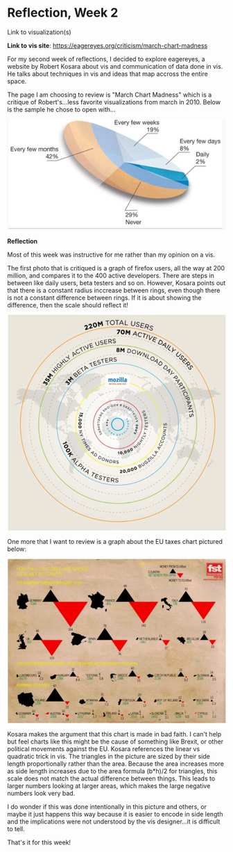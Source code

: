# Reflection, Week 2

Link to visualization(s)

**Link to vis site**:
https://eagereyes.org/criticism/march-chart-madness

For my second week of reflections, I decided to explore eagereyes, a website by Robert Kosara about vis and communication of data done in vis. He talks about techniques in vis and ideas that map accross the entire space. 

The page I am choosing to review is "March Chart Madness" which is a critique of Robert's...less favorite visualizations from march in 2010. Below is the sample he chose to open with...

![Screenshot of the best ever pie chart](./week2Photo1.PNG)

**Reflection**

Most of this week was instructive for me rather than my opinion on a vis. 

The first photo that is critiqued is a graph of firefox users, all the way at 200 million, and compares it to the 400 active developers. There are steps in between like daily users, beta testers and so on.  However, Kosara points out that there is a constant radius inccrease between rings, even though there is not a constant difference between rings. If it is about showing the difference, then the scale should reflect it!

![Bad Rings](./week2Photo3.PNG)

One more that I want to review is a graph about the EU taxes chart pictured below:

![Triangle Area Example](./week2Photo2.PNG)

Kosara makes the argument that this chart is made in bad faith. I can't help but feel charts like this might be the cause of something like Brexit, or other political movements against the EU. Kosara references the linear vs quadratic trick in vis. The triangles in the picture are sized by their side length proportionally rather than the area. Because the area increases more as side length increases due to the area formula (b*h)/2 for triangles, this scale does not match the actual difference between things. This leads to larger numbers looking at larger areas, which makes the large negative numbers look very bad.

I do wonder if this was done intentionally in this picture and others, or maybe it just happens this way because it is easier to encode in side length and the implications were not understood by the vis designer...it is difficult to tell. 

That's it for this week!

